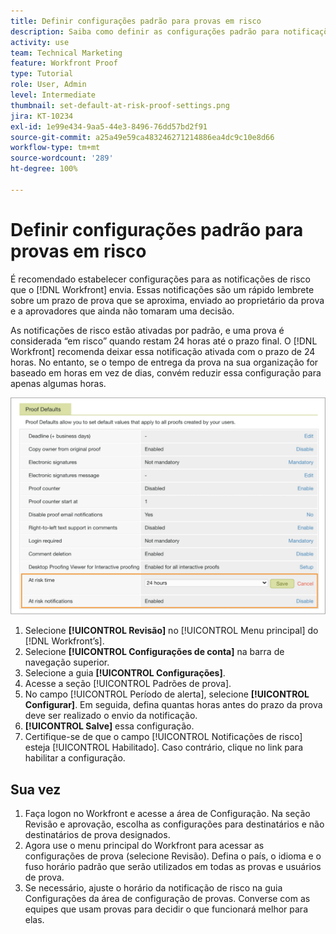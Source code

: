 ```yaml
---
title: Definir configurações padrão para provas em risco
description: Saiba como definir as configurações padrão para notificações de prova em risco como parte da configuração da revisão.
activity: use
team: Technical Marketing
feature: Workfront Proof
type: Tutorial
role: User, Admin
level: Intermediate
thumbnail: set-default-at-risk-proof-settings.png
jira: KT-10234
exl-id: 1e99e434-9aa5-44e3-8496-76dd57bd2f91
source-git-commit: a25a49e59ca483246271214886ea4dc9c10e8d66
workflow-type: tm+mt
source-wordcount: '289'
ht-degree: 100%

---
```


# Definir configurações padrão para provas em risco

É recomendado estabelecer configurações para as notificações de risco que o [!DNL Workfront] envia. Essas notificações são um rápido lembrete sobre um prazo de prova que se aproxima, enviado ao proprietário da prova e a aprovadores que ainda não tomaram uma decisão.

As notificações de risco estão ativadas por padrão, e uma prova é considerada “em risco” quando restam 24 horas até o prazo final. O [!DNL Workfront] recomenda deixar essa notificação ativada com o prazo de 24 horas. No entanto, se o tempo de entrega da prova na sua organização for baseado em horas em vez de dias, convém reduzir essa configuração para apenas algumas horas.

![Configurações de prova para notificações de risco](assets/proof-system-setups-at-risk-default-1.png)

1. Selecione **[!UICONTROL Revisão]** no [!UICONTROL Menu principal] do [!DNL Workfront’s].
1. Selecione **[!UICONTROL Configurações de conta]** na barra de navegação superior.
1. Selecione a guia **[!UICONTROL Configurações]**.
1. Acesse a seção [!UICONTROL Padrões de prova].
1. No campo [!UICONTROL Período de alerta], selecione **[!UICONTROL Configurar]**. Em seguida, defina quantas horas antes do prazo da prova deve ser realizado o envio da notificação.
1. **[!UICONTROL Salve]** essa configuração.
1. Certifique-se de que o campo [!UICONTROL Notificações de risco] esteja [!UICONTROL Habilitado]. Caso contrário, clique no link para habilitar a configuração.

## Sua vez

1. Faça logon no Workfront e acesse a área de Configuração. Na seção Revisão e aprovação, escolha as configurações para destinatários e não destinatários de prova designados.
1. Agora use o menu principal do Workfront para acessar as configurações de prova (selecione Revisão). Defina o país, o idioma e o fuso horário padrão que serão utilizados em todas as provas e usuários de prova.
1. Se necessário, ajuste o horário da notificação de risco na guia Configurações da área de configuração de provas. Converse com as equipes que usam provas para decidir o que funcionará melhor para elas.

<!--
Lean More URLs
-->
